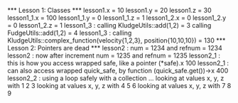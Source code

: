 *** Lesson 1: Classes ***
lesson1.x = 10 lesson1.y = 20 lesson1.z = 30
lesson1_1.x = 100 lesson1_1.y = 0 lesson1_1.z = 1
lesson1_2.x = 0 lesson1_2.y = 0 lesson1_2.z = 1
lesson1_3 : calling KludgeUtils::add(1,2) = 3 calling FudgeUtils::add(1,2) = 4
lesson1_3 : calling KludgeUtils::complex_function(velocity{1,2,3}, position{10,10,10}) = 130
*** Lesson 2: Pointers are dead ***
lesson2 : num = 1234 and refnum = 1234
lesson2 : now after increment num = 1235 and refnum = 1235
lesson2_1 : this is how you access wrapped safe, like a pointer (*safe).x 100
lesson2_1 : can also access wrapped quick_safe, by function (quick_safe.get())->x 400
lesson2_2 : using a loop safely with a collection ...
looking at values x, y, z with 1 2 3
looking at values x, y, z with 4 5 6
looking at values x, y, z with 7 8 9
